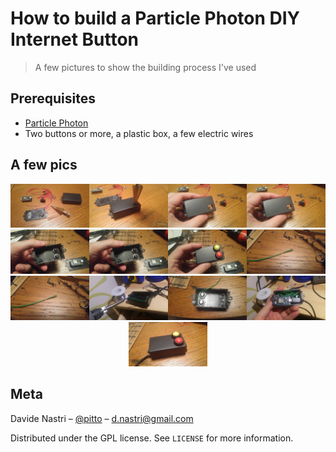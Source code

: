 # How to build a Particle Photon DIY Internet Button
> A few pictures to show the building process I've used

## Prerequisites

- [Particle Photon](https://store.particle.io)
- Two buttons or more, a plastic box, a few electric wires

## A few pics
<p align="center">
<img src="/images/c_particle_photon_internet_button-parts.jpg" width="25%"><img src="/images/c_particle_photon_internet_button-drilling_button_hole.jpg" width="25%"><img src="/images/c_particle_photon_internet_button-done_drilling.jpg" width="25%"><img src="/images/c_particle_photon_internet_button-done_drilling.jpg" width="25%"><img src="/images/c_particle_photon_internet_button-buttons_in.jpg" width="25%"><img src="/images/c_particle_photon_internet_button-buttons_in.jpg" width="25%"><img src="/images/c_particle_photon_internet_button-buttons_check_alignment.jpg" width="25%"><img src="/images/c_particle_photon_internet_button-preparing_wire.jpg" width="25%"><img src="/images/c_particle_photon_internet_button-preparing_wire.jpg" width="25%"><img src="/images/c_particle_photon_internet_button-tinning.jpg" width="25%"><img src="/images/c_particle_photon_internet_button-soldered.jpg" width="25%"><img src="/images/c_particle_photon_internet_button-fitted.jpg" width="25%"><img src="/images/c_particle_photon_internet_button-button_complete.jpg" width="25%">
</p>

## Meta

Davide Nastri – [@pitto](https://twitter.com/pitto) – d.nastri@gmail.com

Distributed under the GPL license. See ``LICENSE`` for more information.
